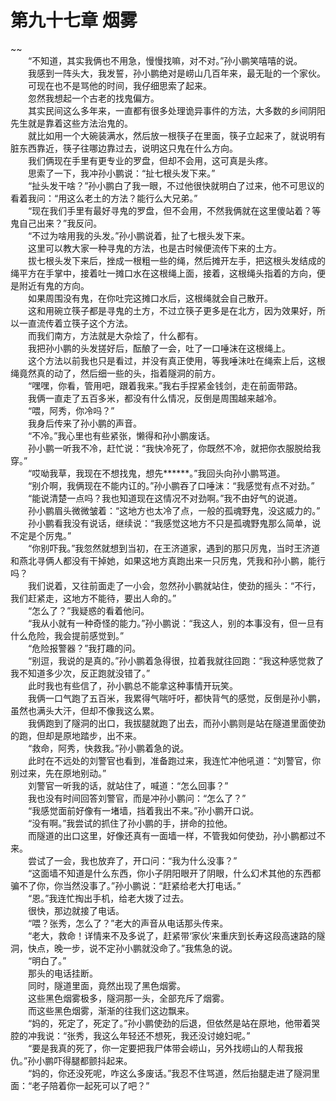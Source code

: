 # 第九十七章 烟雾

~~
            <br>　　“不知道，其实我俩也不用急，慢慢找嘛，对不对。”孙小鹏笑嘻嘻的说。<br>　　我感到一阵头大，我发誓，孙小鹏绝对是崂山几百年来，最无耻的一个家伙。<br>　　可现在也不是骂他的时间，我仔细思索了起来。<br>　　忽然我想起一个古老的找鬼偏方。<br>　　其实民间这么多年来，一直都有很多处理诡异事件的方法，大多数的乡间阴阳先生就是靠着这些方法治鬼的。<br>　　就比如用一个大碗装满水，然后放一根筷子在里面，筷子立起来了，就说明有脏东西靠近，筷子往哪边靠过去，说明这只鬼在什么方向。<br>　　我们俩现在手里有更专业的罗盘，但却不会用，这可真是头疼。<br>　　思索了一下，我冲孙小鹏说：“扯七根头发下来。”<br>　　“扯头发干啥？”孙小鹏白了我一眼，不过他很快就明白了过来，他不可思议的看着我问：“用这么老土的方法？能行么大兄弟。”<br>　　“现在我们手里有最好寻鬼的罗盘，但不会用，不然我俩就在这里傻站着？等鬼自己出来？”我反问。<br>　　“不过为啥用我的头发。”孙小鹏说着，扯了七根头发下来。<br>　　这里可以教大家一种寻鬼的方法，也是古时候便流传下来的土方。<br>　　拔七根头发下来后，挫成一根粗一些的绳，然后摊开左手，把这根头发结成的绳平方在手掌中，接着吐一摊口水在这根绳上面，接着，这根绳头指着的方向，便是附近有鬼的方向。<br>　　如果周围没有鬼，在你吐完这摊口水后，这根绳就会自己散开。<br>　　这和用碗立筷子都是寻鬼的土方，不过立筷子更多是在北方，因为效果好，所以一直流传着立筷子这个方法。<br>　　而我们南方，方法就是大杂烩了，什么都有。<br>　　我把孙小鹏的头发搓好后，酝酿了一会，吐了一口唾沫在这根绳上。<br>　　这个方法以前我也只是看过，并没有真正使用，等我唾沫吐在绳索上后，这根绳竟然真的动了，然后细一些的头，指着隧洞的前方。<br>　　“嘿嘿，你看，管用吧，跟着我来。”我右手捏紧金钱剑，走在前面带路。<br>　　我俩一直走了五百多米，都没有什么情况，反倒是周围越来越冷。<br>　　“喂，阿秀，你冷吗？”<br>　　我身后传来了孙小鹏的声音。<br>　　“不冷。”我心里也有些紧张，懒得和孙小鹏废话。<br>　　孙小鹏一听我不冷，赶忙说：“我快冷死了，你既然不冷，就把你衣服脱给我穿。”<br>　　“哎呦我草，我现在不想找鬼，想先******。”我回头向孙小鹏骂道。<br>　　“别介啊，我俩现在不能内讧的。”孙小鹏吞了口唾沫：“我感觉有点不对劲。”<br>　　“能说清楚一点吗？我也知道现在这情况不对劲啊。”我不由好气的说道。<br>　　孙小鹏眉头微微皱着：“这地方也太冷了点，一般的孤魂野鬼，没这威力的。”<br>　　孙小鹏看我没有说话，继续说：“我感觉这地方不只是孤魂野鬼那么简单，说不定是个厉鬼。”<br>　　“你别吓我。”我忽然就想到当初，在王济道家，遇到的那只厉鬼，当时王济道和燕北寻俩人都没有干掉她，如果这地方真跑出来一只厉鬼，凭我和孙小鹏，能行吗？<br>　　我们说着，又往前面走了一小会，忽然孙小鹏就站住，使劲的摇头：“不行，我们赶紧走，这地方不能待，要出人命的。”<br>　　“怎么了？”我疑惑的看着他问。<br>　　“我从小就有一种奇怪的能力。”孙小鹏说：“我这人，别的本事没有，但一旦有什么危险，我会提前感觉到。”<br>　　“危险报警器？”我打趣的问。<br>　　“别逗，我说的是真的。”孙小鹏着急得很，拉着我就往回跑：“我这种感觉救了我不知道多少次，反正跑就没错了。”<br>　　此时我也有些信了，孙小鹏总不能拿这种事情开玩笑。<br>　　我俩一口气跑了五百米，我累得气喘吁吁，都快背气的感觉，反倒是孙小鹏，虽然也满头大汗，但却不像我这么累。<br>　　我俩跑到了隧洞的出口，我拔腿就跑了出去，而孙小鹏则是站在隧道里面使劲的跑，但却是原地踏步，出不来。<br>　　“救命，阿秀，快救我。”孙小鹏着急的说。<br>　　此时在不远处的刘警官也看到，准备跑过来，我连忙冲他吼道：“刘警官，你别过来，先在原地别动。”<br>　　刘警官一听我的话，就站住了，喊道：“怎么回事？”<br>　　我也没有时间回答刘警官，而是冲孙小鹏问：“怎么了？”<br>　　“我感觉面前好像有一堵墙，挡着我出不来。”孙小鹏开口说。<br>　　“没有啊。”我尝试的抓住了孙小鹏的手，拼命的拉他。<br>　　而隧道的出口这里，好像还真有一面墙一样，不管我如何使劲，孙小鹏都过不来。<br>　　尝试了一会，我也放弃了，开口问：“我为什么没事？”<br>　　“这面墙不知道是什么东西，你小子阴阳眼开了阴眼，什么幻术其他的东西都骗不了你，你当然没事了。”孙小鹏说：“赶紧给老大打电话。”<br>　　“恩。”我连忙掏出手机，给老大拨了过去。<br>　　很快，那边就接了电话。<br>　　“喂？张秀，怎么了？”老大的声音从电话那头传来。<br>　　“老大，救命！详情来不及多说了，赶紧带‘家伙’来重庆到长寿这段高速路的隧洞，快点，晚一步，说不定孙小鹏就没命了。”我焦急的说。<br>　　“明白了。”<br>　　那头的电话挂断。<br>　　同时，隧道里面，竟然出现了黑色烟雾。<br>　　这些黑色烟雾极多，隧洞那一头，全部充斥了烟雾。<br>　　而这些黑色烟雾，渐渐的往我们这边飘来。<br>　　“妈的，死定了，死定了。”孙小鹏使劲的后退，但依然是站在原地，他带着哭腔的冲我说：“张秀，我这么年轻还不想死，我还没讨媳妇呢。”<br>　　“要是我真的死了，你一定要把我尸体带会崂山，另外找崂山的人帮我报仇。”孙小鹏吓得腿都颤抖起来。<br>　　“妈的，你还没死呢，咋这么多废话。”我忍不住骂道，然后抬腿走进了隧洞里面：“老子陪着你一起死可以了吧？”<br>
	